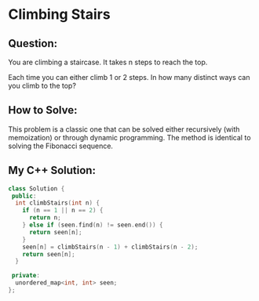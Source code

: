 # Climbing Stairs

## Question:

You are climbing a staircase. It takes n steps to reach the top.

Each time you can either climb 1 or 2 steps. In how many distinct ways
can you climb to the top?

## How to Solve:

This problem is a classic one that can be solved either recursively
(with memoization) or through dynamic programming. The method is
identical to solving the Fibonacci sequence.

## My C++ Solution:

```cpp
class Solution {
 public:
  int climbStairs(int n) {
    if (n == 1 || n == 2) {
      return n;
    } else if (seen.find(n) != seen.end()) {
      return seen[n];
    }
    seen[n] = climbStairs(n - 1) + climbStairs(n - 2);
    return seen[n];
  }

 private:
  unordered_map<int, int> seen;
};
```